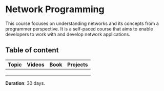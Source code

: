 # Network Programming
This course focuses on understanding networks and its concepts from a programmer perspective. It is a self-paced course that aims to enable developers to work with and develop network applications.



## Table of content 

| Topic | Videos | Book | Projects | 
|-------|--------|------|----------|
| | | |
| | | |
| | | |



**Duration**: 30 days.
